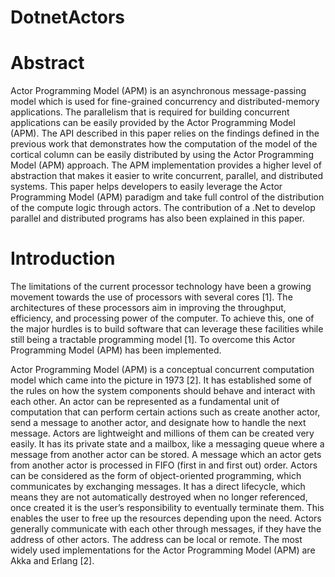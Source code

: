 # DotnetActors

# Abstract

Actor Programming Model (APM) is an asynchronous message-passing model which is used for fine-grained concurrency and distributed-memory applications. The parallelism that is required for building concurrent applications can be easily provided by the Actor Programming Model (APM). The API described in this paper relies on the findings defined in the previous work that demonstrates how the computation of the model of the cortical column can be easily distributed by using the Actor Programming Model (APM) approach. The APM implementation provides a higher level of abstraction that makes it easier to write concurrent, parallel, and distributed systems. This paper helps developers to easily leverage the Actor Programming Model (APM) paradigm and take full control of the distribution of the compute logic through actors. The contribution of a .Net to develop parallel and distributed programs has also been explained in this paper.

# Introduction

The limitations of the current processor technology have been a growing movement towards the use of processors with several cores [1]. The architectures of these processors aim in improving the throughput, efficiency, and processing power of the computer. To achieve this, one of the major hurdles is to build software that can leverage these facilities while still being a tractable programming model [1].  To overcome this Actor Programming Model (APM) has been implemented.

Actor Programming Model (APM) is a conceptual concurrent computation model which came into the picture in 1973 [2]. It has established some of the rules on how the system components should behave and interact with each other. An actor can be represented as a fundamental unit of computation that can perform certain actions such as create another actor, send a message to another actor, and designate how to handle the next message. Actors are lightweight and millions of them can be created very easily. It has its private state and a mailbox, like a messaging queue where a message from another actor can be stored. A message which an actor gets from another actor is processed in FIFO (first in and first out) order. Actors can be considered as the form of object-oriented programming, which communicates by exchanging messages. It has a direct lifecycle, which means they are not automatically destroyed when no longer referenced, once created it is the user’s responsibility to eventually terminate them. This enables the user to free up the resources depending upon the need. Actors generally communicate with each other through messages, if they have the address of other actors. The address can be local or remote. The most widely used implementations for the Actor Programming Model (APM) are Akka and Erlang [2].







